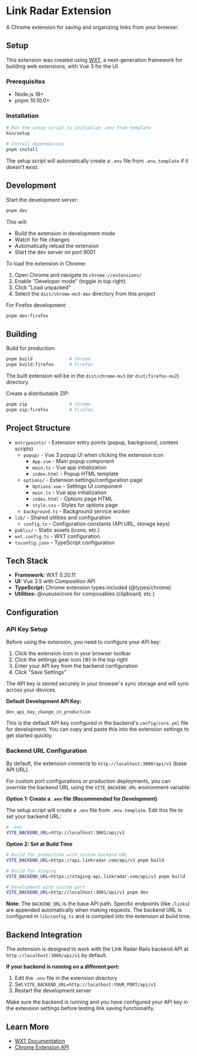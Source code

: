 # Link Radar Extension

A Chrome extension for saving and organizing links from your browser.

## Setup

This extension was created using [WXT](https://wxt.dev/), a next-generation framework for building web extensions, with Vue 3 for the UI.

### Prerequisites

- Node.js 18+
- pnpm 10.10.0+

### Installation

```bash
# Run the setup script to initialize .env from template
bin/setup

# Install dependencies
pnpm install
```

The setup script will automatically create a `.env` file from `.env.template` if it doesn't exist.

## Development

Start the development server:

```bash
pnpm dev
```

This will:
- Build the extension in development mode
- Watch for file changes
- Automatically reload the extension
- Start the dev server on port 9001

To load the extension in Chrome:
1. Open Chrome and navigate to `chrome://extensions/`
2. Enable "Developer mode" (toggle in top right)
3. Click "Load unpacked"
4. Select the `dist/chrome-mv3-dev` directory from this project

For Firefox development:
```bash
pnpm dev:firefox
```

## Building

Build for production:

```bash
pnpm build              # Chrome
pnpm build:firefox      # Firefox
```

The built extension will be in the `dist/chrome-mv3` (or `dist/firefox-mv2`) directory.

Create a distributable ZIP:

```bash
pnpm zip                # Chrome
pnpm zip:firefox        # Firefox
```

## Project Structure

- `entrypoints/` - Extension entry points (popup, background, content scripts)
  - `popup/` - Vue 3 popup UI when clicking the extension icon
    - `App.vue` - Main popup component
    - `main.ts` - Vue app initialization
    - `index.html` - Popup HTML template
  - `options/` - Extension settings/configuration page
    - `Options.vue` - Settings UI component
    - `main.ts` - Vue app initialization
    - `index.html` - Options page HTML
    - `style.css` - Styles for options page
  - `background.ts` - Background service worker
- `lib/` - Shared utilities and configuration
  - `config.ts` - Configuration constants (API URL, storage keys)
- `public/` - Static assets (icons, etc.)
- `wxt.config.ts` - WXT configuration
- `tsconfig.json` - TypeScript configuration

## Tech Stack

- **Framework:** WXT 0.20.11
- **UI:** Vue 3.5 with Composition API
- **TypeScript:** Chrome extension types included (@types/chrome)
- **Utilities:** @vueuse/core for composables (clipboard, etc.)

## Configuration

### API Key Setup

Before using the extension, you need to configure your API key:

1. Click the extension icon in your browser toolbar
2. Click the settings gear icon (⚙️) in the top right
3. Enter your API key from the backend configuration
4. Click "Save Settings"

The API key is stored securely in your browser's sync storage and will sync across your devices.

**Default Development API Key:**
```
dev_api_key_change_in_production
```

This is the default API key configured in the backend's `config/core.yml` file for development. You can copy and paste this into the extension settings to get started quickly.

### Backend URL Configuration

By default, the extension connects to `http://localhost:3000/api/v1` (base API URL).

For custom port configurations or production deployments, you can override the backend URL using the `VITE_BACKEND_URL` environment variable:

**Option 1: Create a `.env` file (Recommended for Development)**

The setup script will create a `.env` file from `.env.template`. Edit this file to set your backend URL:

```bash
# .env
VITE_BACKEND_URL=http://localhost:3001/api/v1
```

**Option 2: Set at Build Time**

```bash
# Build for production with custom backend URL
VITE_BACKEND_URL=https://api.linkradar.com/api/v1 pnpm build

# Build for staging
VITE_BACKEND_URL=https://staging-api.linkradar.com/api/v1 pnpm build

# Development with custom port
VITE_BACKEND_URL=http://localhost:3001/api/v1 pnpm dev
```

**Note:** The `BACKEND_URL` is the base API path. Specific endpoints (like `/links`) are appended automatically when making requests. The backend URL is configured in `lib/config.ts` and is compiled into the extension at build time.

## Backend Integration

The extension is designed to work with the Link Radar Rails backend API at `http://localhost:3000/api/v1` by default.

**If your backend is running on a different port:**
1. Edit the `.env` file in the extension directory
2. Set `VITE_BACKEND_URL=http://localhost:YOUR_PORT/api/v1`
3. Restart the development server

Make sure the backend is running and you have configured your API key in the extension settings before testing link saving functionality.

## Learn More

- [WXT Documentation](https://wxt.dev/)
- [Chrome Extension API](https://developer.chrome.com/docs/extensions/)
